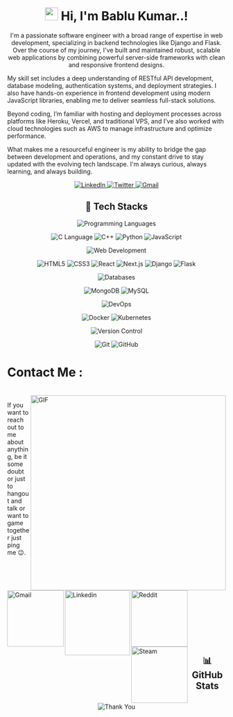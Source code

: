 <!-- Animated Bio Section -->

<h1 align="center">
  <img src="https://raw.githubusercontent.com/syedareehaquasar/syedareehaquasar/main/gifs/wave.gif" width="30px"> Hi, I'm Bablu Kumar..!
</h1>

<p align="center">
 I'm a passionate software engineer with a broad range of expertise in web development, specializing in backend technologies like Django and Flask. Over the course of my journey, I've built and maintained robust, scalable web applications by combining powerful server-side frameworks with clean and responsive frontend designs.

My skill set includes a deep understanding of RESTful API development, database modeling, authentication systems, and deployment strategies. I also have hands-on experience in frontend development using modern JavaScript libraries, enabling me to deliver seamless full-stack solutions.

Beyond coding, I’m familiar with hosting and deployment processes across platforms like Heroku, Vercel, and traditional VPS, and I’ve also worked with cloud technologies such as AWS to manage infrastructure and optimize performance.

What makes me a resourceful engineer is my ability to bridge the gap between development and operations, and my constant drive to stay updated with the evolving tech landscape. I'm always curious, always learning, and always building.
</p>
<!-- Social Media Icons -->
<p align="center">
  <a href="https://www.linkedin.com/in/yourprofile" target="_blank">
    <img src="https://img.shields.io/badge/-LinkedIn-%230077B5?style=for-the-badge&logo=linkedin&logoColor=white" alt="LinkedIn"/>
  </a>
  <a href="https://twitter.com/yourprofile" target="_blank">
    <img src="https://img.shields.io/badge/-Twitter-%231DA1F2?style=for-the-badge&logo=twitter&logoColor=white" alt="Twitter"/>
  </a>
  <a href="mailto:your.email@example.com">
    <img src="https://img.shields.io/badge/Email-%23D14836?style=for-the-badge&logo=gmail&logoColor=white" alt="Gmail"/>
  </a>
</p>

<!-- Tech Stacks -->
<h2 align="center">🌟 Tech Stacks</h2>

<p align="center">
  <img src="https://img.shields.io/badge/Programming%20Languages-%2300599C.svg?style=flat&logo=c&logoColor=white" alt="Programming Languages" /> 
</p>

<p align="center">
  <img src="https://img.shields.io/badge/C%20Language-%2300599C.svg?style=flat&logo=c&logoColor=white" alt="C Language" />
  <img src="https://img.shields.io/badge/C++-%2300599C.svg?style=flat&logo=c%2B%2B&logoColor=white" alt="C++" />
  <img src="https://img.shields.io/badge/Python-%2314354C.svg?style=flat&logo=python&logoColor=white" alt="Python" />
  <img src="https://img.shields.io/badge/JavaScript-%23F7DF1E.svg?style=flat&logo=javascript&logoColor=black" alt="JavaScript" />
</p>

<p align="center">
  <img src="https://img.shields.io/badge/Web%20Development-%2320232a.svg?style=flat&logo=react&logoColor=%2361DAFB" alt="Web Development" />
</p>

<p align="center">
  <img src="https://img.shields.io/badge/HTML5-%23E34F26.svg?style=flat&logo=html5&logoColor=white" alt="HTML5" />
  <img src="https://img.shields.io/badge/CSS3-%231572B6.svg?style=flat&logo=css3&logoColor=white" alt="CSS3" />
  <img src="https://img.shields.io/badge/React-%2320232a.svg?style=flat&logo=react&logoColor=%2361DAFB" alt="React" />
  <img src="https://img.shields.io/badge/Next.js-%23000000.svg?style=flat&logo=nextdotjs&logoColor=white" alt="Next.js" />
  <img src="https://img.shields.io/badge/Django-%23092E20.svg?style=flat&logo=django&logoColor=white" alt="Django" />
  <img src="https://img.shields.io/badge/Flask-%23000000.svg?style=flat&logo=flask&logoColor=white" alt="Flask" />
</p>

<p align="center">
  <img src="https://img.shields.io/badge/Databases-%2347A248.svg?style=flat&logo=mongodb&logoColor=white" alt="Databases" />
</p>

<p align="center">
  <img src="https://img.shields.io/badge/MongoDB-%2347A248.svg?style=flat&logo=mongodb&logoColor=white" alt="MongoDB" />
  <img src="https://img.shields.io/badge/MySQL-%234479A1.svg?style=flat&logo=mysql&logoColor=white" alt="MySQL" />
</p>

<p align="center">
  <img src="https://img.shields.io/badge/DevOps-%232496ED.svg?style=flat&logo=docker&logoColor=white" alt="DevOps" />
</p>

<p align="center">
  <img src="https://img.shields.io/badge/Docker-%232496ED.svg?style=flat&logo=docker&logoColor=white" alt="Docker" />
  <img src="https://img.shields.io/badge/Kubernetes-%23326CE5.svg?style=flat&logo=kubernetes&logoColor=white" alt="Kubernetes" />
</p>

<p align="center">
  <img src="https://img.shields.io/badge/Version%20Control-%23F05033.svg?style=flat&logo=git&logoColor=white" alt="Version Control" />
</p>

<p align="center">
  <img src="https://img.shields.io/badge/Git-%23F05033.svg?style=flat&logo=git&logoColor=white" alt="Git" />
  <img src="https://img.shields.io/badge/GitHub-%23121011.svg?style=flat&logo=github&logoColor=white" alt="GitHub" />
</p>

# Contact Me :

<p>
 </br>


<img hight="320" width="450" align="right" alt="GIF" src="https://github.com/Xx-Ashutosh-xX/Xx-Ashutosh-xX/blob/master/assets/93195.gif">


If you want to reach out to me about anything, be it some doubt or just to hangout and talk or want to game together just ping me 😉.

<a href="mailto:ashutosh.saxena.2001@gmail.com">
 <img align="left" alt="Gmail" width="130" hight="100" src="https://github.com/Xx-Ashutosh-xX/Xx-Ashutosh-xX/blob/master/assets/icons/gmail.png" />
</a>
<a href="https://www.linkedin.com/in/ashutosh-saxena-7b326817b/">
  <img align="left" alt="Linkedin" width="150" hight="100" src="https://github.com/Xx-Ashutosh-xX/Xx-Ashutosh-xX/blob/master/assets/icons/linkedin.png" />
</br>
</br>
</br>
</a>
<a href="https://www.reddit.com/user/X_Ashutosh_X">
  <img align="left" alt=" Reddit" width="130" hight="100" src="https://github.com/Xx-Ashutosh-xX/Xx-Ashutosh-xX/blob/master/assets/icons/reddit.png" />
</a>
<a href="https://steamcommunity.com/profiles/76561198182224539/">
  <img align="left" alt="Steam" width="130" hight="100" src="https://github.com/Xx-Ashutosh-xX/Xx-Ashutosh-xX/blob/master/assets/icons/steam.png" />
</a>
 </p>
 

</br>
</br>
</br>
</br>
</br>
</br>
</br>



<!-- GitHub Stats -->

<h2 align="center">📊 GitHub Stats</h2> 
<p align="center">
<!--   <img src="https://github-readme-stats.vercel.app/api?username=yourusername&show_icons=true&theme=radical" alt="GitHub Stats" /> -->
</p>


<!-- Footer -->
<p align="center">
  <img src="https://img.shields.io/badge/-Thank%20you%20for%20visiting%20%F0%9F%91%8B-orange?style=for-the-badge" alt="Thank You" />
</p>
